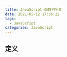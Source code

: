 ```yaml
---
title: JavaScript-函数柯里化
date: 2021-05-12 17:36:22
tags:
  - JavaScript
categories: JavaScript
---
```


## 定义

